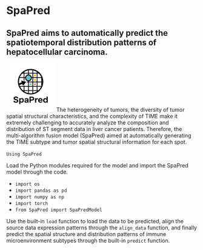 # SpaPred
SpaPred aims to automatically predict the spatiotemporal distribution patterns of hepatocellular carcinoma.
---
![](https://github.com/HuiMengTingYu/SpaPred/blob/main/Logo/SpaPred.png)
The heterogeneity of tumors, the diversity of tumor spatial structural characteristics, and the complexity of TIME make it extremely challenging to accurately analyze the composition and distribution of ST segment data in liver cancer patients. Therefore, the multi-algorithm fusion model (SpaPred) aimed at automatically generating the TIME subtype and tumor spatial structural information for each spot.

`Using SpaPred`

Load the Python modules required for the model and import the SpaPred model through the code.

* `import os` <br>
* `import pandas as pd` <br>
* `import numpy as np` <br>
* `import torch` <br>
* `from SpaPred import SpaPredModel` <br>

Use the built-in `load` function to load the data to be predicted, align the source data expression patterns through the `align_data` function, and finally predict the spatial structure and distribution patterns of immune microenvironment subtypes through the built-in `predict` function.
